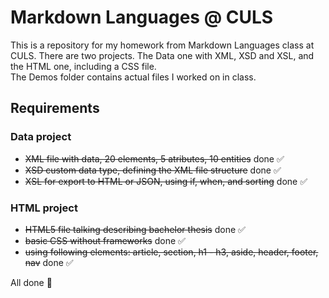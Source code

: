 # Markdown Languages @ CULS

<p> This is a repository for my homework from Markdown Languages class at CULS. There are two projects. The Data one with XML, XSD and XSL, and the HTML one, including a CSS file. <br>
The Demos folder contains actual files I worked on in class.</p>

## Requirements

### Data project

* ~~XML file with data, 20 elements, 5 atributes, 10 entities~~ done ✅
* ~~XSD custom data type, defining the XML file structure~~ done ✅
* ~~XSL for export to HTML or JSON, using if, when, and sorting~~ done ✅

### HTML project

* ~~HTML5 file talking describing bachelor thesis~~ done ✅
* ~~basic CSS without frameworks~~ done ✅
* ~~using following elements: article, section, h1 - h3, aside, header, footer, nav~~ done ✅
<p>All done 🤠</p>